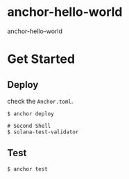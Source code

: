 # anchor-hello-world
anchor-hello-world

# Get Started

## Deploy
check the `Anchor.toml`.
```
$ anchor deploy

# Second Shell
$ solana-test-validator
```

## Test
```
$ anchor test
```